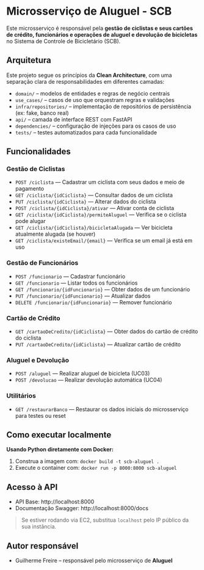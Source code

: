 # Microsserviço de Aluguel - SCB

Este microsserviço é responsável pela **gestão de ciclistas e seus cartões de crédito, funcionários e operações de aluguel e devolução de bicicletas** no Sistema de Controle de Bicicletário (SCB).

## Arquitetura

Este projeto segue os princípios da **Clean Architecture**, com uma separação clara de responsabilidades em diferentes camadas:

- `domain/` – modelos de entidades e regras de negócio centrais
- `use_cases/` – casos de uso que orquestram regras e validações
- `infra/repositories/` – implementação de repositórios de persistência (ex: fake, banco real)
- `api/` – camada de interface REST com FastAPI
- `dependencies/` – configuração de injeções para os casos de uso
- `tests/` – testes automatizados para cada funcionalidade

## Funcionalidades

### Gestão de Ciclistas

- `POST /ciclista` — Cadastrar um ciclista com seus dados e meio de pagamento
- `GET /ciclista/{idCiclista}` — Consultar dados de um ciclista
- `PUT /ciclista/{idCiclista}` — Alterar dados do ciclista
- `POST /ciclista/{idCiclista}/ativar` — Ativar conta de ciclista
- `GET /ciclista/{idCiclista}/permiteAluguel` — Verifica se o ciclista pode alugar
- `GET /ciclista/{idCiclista}/bicicletaAlugada` — Ver bicicleta atualmente alugada (se houver)
- `GET /ciclista/existeEmail/{email}` — Verifica se um email já está em uso

### Gestão de Funcionários

- `POST /funcionario` — Cadastrar funcionário
- `GET /funcionario` — Listar todos os funcionários
- `GET /funcionario/{idFuncionario}` — Obter dados de um funcionário
- `PUT /funcionario/{idFuncionario}` — Atualizar dados
- `DELETE /funcionario/{idFuncionario}` — Remover funcionário

### Cartão de Crédito

- `GET /cartaoDeCredito/{idCiclista}` — Obter dados do cartão de crédito do ciclista
- `PUT /cartaoDeCredito/{idCiclista}` — Atualizar cartão de crédito

### Aluguel e Devolução

- `POST /aluguel` — Realizar aluguel de bicicleta (UC03)
- `POST /devolucao` — Realizar devolução automática (UC04)

### Utilitários

- `GET /restaurarBanco` — Restaurar os dados iniciais do microsserviço para testes ou reset


## Como executar localmente

**Usando Python diretamente com Docker:**

1. Construa a imagem com: `docker build -t scb-aluguel .`
2. Execute o container com: `docker run -p 8000:8000 scb-aluguel`

## Acesso à API

- API Base: http://localhost:8000
- Documentação Swagger: http://localhost:8000/docs

> Se estiver rodando via EC2, substitua `localhost` pelo IP público da sua instância.

## Autor responsável

- Guilherme Freire – responsável pelo microsserviço de **Aluguel**